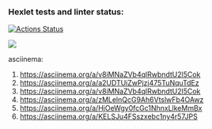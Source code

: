 ### Hexlet tests and linter status:
[![Actions Status](https://github.com/Lacrepul/php-project-lvl1/workflows/hexlet-check/badge.svg)](https://github.com/Lacrepul/php-project-lvl1/actions)

<a href="https://codeclimate.com/github/codeclimate/codeclimate/maintainability"><img src="https://api.codeclimate.com/v1/badges/a99a88d28ad37a79dbf6/maintainability" /></a>

asciinema:
1. https://asciinema.org/a/v8iMNaZVb4qlRwbndtU2l5Cok
2. https://asciinema.org/a/a2UDTUiZwPjzj475TuNquTdEz
3. https://asciinema.org/a/v8iMNaZVb4qlRwbndtU2l5Cok
4. https://asciinema.org/a/zMLelnQcG9Ah6VtslwFb4OAwz
5. https://asciinema.org/a/HjOeWgy0fcGc1NhnxLlkeMmBx
6. https://asciinema.org/a/KELSJu4FSszxebc1ny4r57JPS